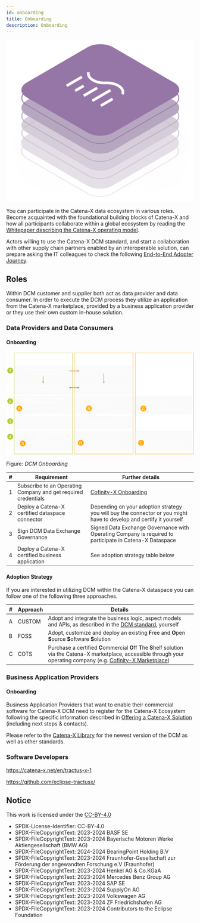 ```yaml
---
id: onboarding
title: Onboarding
description: Onboarding
---
```


![DCM kit banner](/img/kit-icons/dcm-kit-icon.svg)

You can participate in the Catena-X data ecosystem in various roles. Become acquainted with the foundational building blocks of Catena-X and how all participants collaborate within a global ecosystem by reading the [Whitepaper describing the Catena-X operating model](https://catena-x.net/fileadmin/_online_media_/CX_Operating_Modelv2.1_final.pdf).

Actors willing to use the Catena-X DCM standard, and start a collaboration with other supply chain partners enabled by an interoperable solution, can prepare asking the IT colleagues to check the following [End-to-End Adopter Journey](https://eclipse-tractusx.github.io/docs/tutorials/e2e/).

## Roles

Within DCM customer and supplier both act as data provider and data consumer. In order to execute the DCM process they utilize an application from the Catena-X marketplace, provided by a business application provider or they use their own custom in-house solution.

### Data Providers and Data Consumers

#### Onboarding

![DCM_Onboarding](./resources/DCM_Onboarding.png)

Figure: *DCM Onboarding*

|#|Requirement|Further details|
|-|-|-|
|1|Subscribe to an Operating Company and get required credentials| [Cofinity-X Onboarding](https://www.cofinity-x.com/onboarding/)|
|2|Deploy a Catena-X certified dataspace connector|Depending on your adoption strategy you will buy the connector or you might have to develop and certify it yourself|
|3|Sign DCM Data Exchange Governance|Signed Data Exchange Governance with Operating Company is required to participate in Catena-X Dataspace|
|4|Deploy a Catena-X certified business application|See adoption strategy table below|

#### Adoption Strategy

If you are interested in utilizing DCM within the Catena-X dataspace you can follow one of the following three approaches.

|#|Approach|Details|
|-|-|-|
|A|CUSTOM|Adopt and integrate the business logic, aspect models and APIs, as described in the [DCM standard][StandardLibrary], yourself |
|B|FOSS|Adopt, customize and deploy an existing **F**ree and **O**pen **S**ource **S**oftware **S**olution|
|C|COTS|Purchase a certified **C**ommercial **O**ff **T**he **S**helf solution via the Catena-X marketplace, accessible through your operating company (e.g. [Cofinity-X Marketplace](https://www.cofinity-x.com/app-marketplace/))|

### Business Application Providers

#### Onboarding

Business Application Providers that want to enable their commercial software for Catena-X DCM need to register for the Catena-X Ecosystem following the specific information described in [Offering a Catena-X Solution](https://catena-x.net/en/catena-x-introduce-implement/offering-a-catena-x-solution) (including next steps & contacts).

Please refer to the [Catena-X Library][StandardLibrary] for the newest version of the DCM as well as other standards.

### Software Developers

<https://catena-x.net/en/tractus-x-1>

<https://github.com/eclipse-tractusx/>

## Notice

This work is licensed under the [CC-BY-4.0](https://creativecommons.org/licenses/by/4.0/legalcode)

- SPDX-License-Identifier: CC-BY-4.0
- SPDX-FileCopyrightText: 2023-2024 BASF SE
- SPDX-FileCopyrightText: 2023-2024 Bayerische Motoren Werke Aktiengesellschaft (BMW AG)
- SPDX-FileCopyrightText: 2024-2024 BearingPoint Holding B.V
- SPDX-FileCopyrightText: 2023-2024 Fraunhofer-Gesellschaft zur Förderung der angewandten Forschung e.V (Fraunhofer)
- SPDX-FileCopyrightText: 2023-2024 Henkel AG & Co.KGaA
- SPDX-FileCopyrightText: 2023-2024 Mercedes Benz Group AG
- SPDX-FileCopyrightText: 2023-2024 SAP SE
- SPDX-FileCopyrightText: 2023-2024 SupplyOn AG
- SPDX-FileCopyrightText: 2023-2024 Volkswagen AG
- SPDX-FileCopyrightText: 2023-2024 ZF Friedrichshafen AG
- SPDX-FileCopyrightText: 2023-2024 Contributors to the Eclipse Foundation

[StandardLibrary]: https://catenax-ev.github.io/docs/next/standards/CX-0128-DemandandCapacityManagementDataExchange
